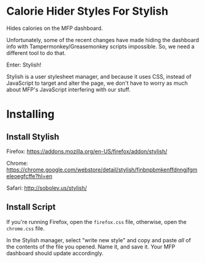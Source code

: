 # Calorie Hider Styles For Stylish
Hides calories on the MFP dashboard.

Unfortunately, some of the recent changes have made hiding the dashboard info with Tampermonkey/Greasemonkey scripts impossible. So, we need a different tool to do that.

Enter: Stylish!

Stylish is a user stylesheet manager, and because it uses CSS, instead of JavaScript to target and alter the page, we don't have to worry as much about MFP's JavaScript interfering with our stuff.

# Installing

## Install Stylish

Firefox: https://addons.mozilla.org/en-US/firefox/addon/stylish/

Chrome: https://chrome.google.com/webstore/detail/stylish/fjnbnpbmkenffdnngjfgmeleoegfcffe?hl=en

Safari: http://sobolev.us/stylish/

## Install Script

If you're running Firefox, open the `firefox.css` file, otherwise, open the `chrome.css` file.

In the Stylish manager, select "write new style" and copy and paste *all* of the contents of the file you opened. Name it, and save it. Your MFP dashboard should update accordingly.
